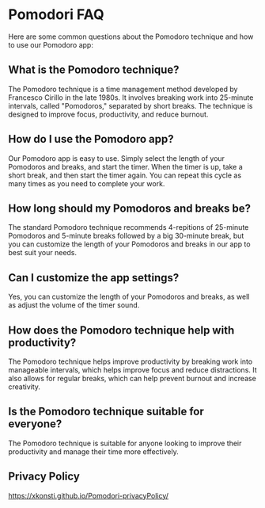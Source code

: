 # Pomodori FAQ

Here are some common questions about the Pomodoro technique and how to use our Pomodoro app:

## What is the Pomodoro technique?

The Pomodoro technique is a time management method developed by Francesco Cirillo in the late 1980s. It involves breaking work into 25-minute intervals, called "Pomodoros," separated by short breaks. The technique is designed to improve focus, productivity, and reduce burnout.

## How do I use the Pomodoro app?

Our Pomodoro app is easy to use. Simply select the length of your Pomodoros and breaks, and start the timer. When the timer is up, take a short break, and then start the timer again. You can repeat this cycle as many times as you need to complete your work.

## How long should my Pomodoros and breaks be?

The standard Pomodoro technique recommends 4-repitions of 25-minute Pomodoros and 5-minute breaks followed by a big 30-minute break, but you can customize the length of your Pomodoros and breaks in our app to best suit your needs.

## Can I customize the app settings?

Yes, you can customize the length of your Pomodoros and breaks, as well as adjust the volume of the timer sound.

## How does the Pomodoro technique help with productivity?

The Pomodoro technique helps improve productivity by breaking work into manageable intervals, which helps improve focus and reduce distractions. It also allows for regular breaks, which can help prevent burnout and increase creativity.

## Is the Pomodoro technique suitable for everyone?

The Pomodoro technique is suitable for anyone looking to improve their productivity and manage their time more effectively.

## Privacy Policy

https://xkonsti.github.io/Pomodori-privacyPolicy/
